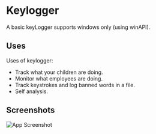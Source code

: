 # Keylogger
A basic keyLogger supports windows only (using winAPI).

## Uses
Uses of keylogger:
- Track what your children are doing.
- Monitor what employees are doing.
- Track keystrokes and log banned words in a file.
- Self analysis.

## Screenshots
![App Screenshot](https://i.ibb.co/TTpVg6p/image.png)
